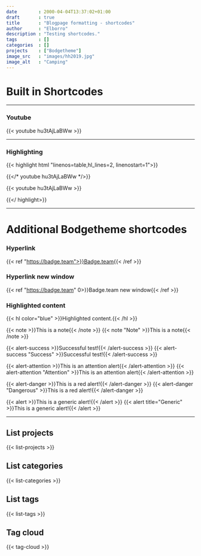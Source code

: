 ```yaml
---
date        : 2000-04-04T13:37:02+01:00
draft       : true
title       : "Blogpage formatting - shortcodes"
author      : "Elborro"
description : "Testing shortcodes."
tags        : []
categories  : []
projects    : ["Bodgetheme"]
image_src   : "images/hh2019.jpg"
image_alt   : "Camping"
---
```


# Built in Shortcodes

----

### Youtube
{{< youtube hu3tAjLaBWw >}}

----

### Highlighting
{{< highlight html "linenos=table,hl_lines=2, linenostart=1">}}
<!-- Youtube markdown that generates code below -->
{{</* youtube hu3tAjLaBWw */>}}

<!-- Start generated Youtube shortcode -->
{{< youtube hu3tAjLaBWw >}}
<!-- End generated Youtube shortcode -->
{{</ highlight>}}


----

# Additional Bodgetheme shortcodes

### Hyperlink
{{< ref "https://badge.team">}}Badge.team{{< /ref >}}

### Hyperlink new window
{{< ref "https://badge.team" 0>}}Badge.team new window{{< /ref >}}

### Highlighted content
{{< hl color="blue" >}}Highlighted content.{{< /hl >}}

{{< note >}}This is a note{{< /note >}}
{{< note "Note" >}}This is a note{{< /note >}}

{{< alert-success >}}Successful test!{{< /alert-success >}}
{{< alert-success "Success" >}}Successful test!{{< /alert-success >}}

{{< alert-attention >}}This is an attention alert{{< /alert-attention >}}
{{< alert-attention "Attention" >}}This is an attention alert{{< /alert-attention >}}

{{< alert-danger >}}This is a red alert!{{< /alert-danger >}}
{{< alert-danger "Dangerous" >}}This is a red alert!{{< /alert-danger >}}

{{< alert >}}This is a generic alert!{{< /alert >}}
{{< alert title="Generic" >}}This is a generic alert!{{< /alert >}}

----

## List projects
{{< list-projects >}}

## List categories
{{< list-categories >}}

## List tags
{{< list-tags >}}

## Tag cloud
{{< tag-cloud >}}
